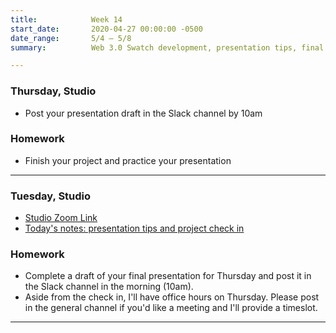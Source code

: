 ```yaml
---
title:            Week 14
start_date:       2020-04-27 00:00:00 -0500
date_range:       5/4 – 5/8
summary:          Web 3.0 Swatch development, presentation tips, final critique

---
```


### Thursday, Studio

- Post your presentation draft in the Slack channel by 10am

### Homework
- Finish your project and practice your presentation

---

### Tuesday, Studio

- [Studio Zoom Link](https://newschool.zoom.us/my/nikafisher)
- [Today's notes: presentation tips and project check in](https://paper.dropbox.com/doc/Final-Presentation-Notes--AzXY0wwhq9Y_14xD3tEP~Y_oAQ-DlUNEHDlR3pqz5SM6sMkg)

### Homework
- Complete a draft of your final presentation for Thursday and post it in the Slack channel in the morning (10am).
- Aside from the check in, I'll have office hours on Thursday. Please post in the general channel if you'd like a meeting and I'll provide a timeslot.

---
